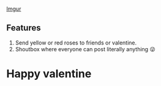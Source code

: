 [Imgur](http://i.imgur.com/FTgXHpo.png?1)

Features
--------

1. Send yellow or red roses to friends or valentine.
2. Shoutbox where everyone can post literally anything :stuck_out_tongue_winking_eye:

Happy valentine
===============
